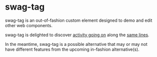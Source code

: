 # swag-tag

swag-tag is an out-of-fashion custom element designed to demo and edit other web components.

swag-tag is delighted to discover [activity going on](https://github.com/webcomponents/webcomponents.org/issues/1250)  along the [same lines](https://github.com/PolymerLabs/code-sample-editor).  

In the meantime, swag-tag is a possible alternative that may or may not have different features from the upcoming in-fashion alternative(s).

<!-- 
https://github.com/search?p=3&q=filename%3Acustom-elements.json+path%3A%2F&type=Code
-->